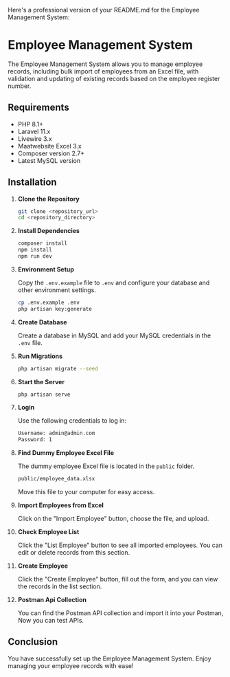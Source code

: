 Here's a professional version of your README.md for the Employee Management System:

# Employee Management System

The Employee Management System allows you to manage employee records, including bulk import of employees from an Excel file, with validation and updating of existing records based on the employee register number.

## Requirements

- PHP 8.1+
- Laravel 11.x
- Livewire 3.x
- Maatwebsite Excel 3.x
- Composer version 2.7+
- Latest MySQL version

## Installation

1. **Clone the Repository**

    ```sh
    git clone <repository_url>
    cd <repository_directory>
    ```

2. **Install Dependencies**

    ```sh
    composer install
    npm install
    npm run dev
    ```

3. **Environment Setup**

    Copy the `.env.example` file to `.env` and configure your database and other environment settings.

    ```sh
    cp .env.example .env
    php artisan key:generate
    ```

4. **Create Database**

    Create a database in MySQL and add your MySQL credentials in the `.env` file.

5. **Run Migrations**

    ```sh
    php artisan migrate --seed
    ```

6. **Start the Server**

    ```sh
    php artisan serve
    ```

7. **Login**

    Use the following credentials to log in:

    ```sh
    Username: admin@admin.com
    Password: 1
    ```

8. **Find Dummy Employee Excel File**

    The dummy employee Excel file is located in the `public` folder.

    ```sh
    public/employee_data.xlsx
    ```

    Move this file to your computer for easy access.

9. **Import Employees from Excel**

    Click on the "Import Employee" button, choose the file, and upload.

10. **Check Employee List**

    Click the "List Employee" button to see all imported employees. You can edit or delete records from this section.

11. **Create Employee**

    Click the "Create Employee" button, fill out the form, and you can view the records in the list section.

12. **Postman Api Collection**

    You can find the Postman API collection and import it into your Postman, Now you can test APIs.

## Conclusion

You have successfully set up the Employee Management System. Enjoy managing your employee records with ease!

